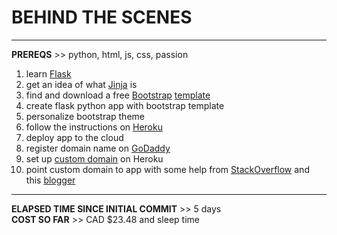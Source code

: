 BEHIND THE SCENES
=================

* * *

**PREREQS** >> python, html, js, css, passion

1. learn [Flask](http://flask.pocoo.org/docs/0.12/quickstart/)
2. get an idea of what [Jinja](http://jinja.pocoo.org/) is
3. find and download a free [Bootstrap](http://getbootstrap.com/) [template](https://www.bootstrapzero.com/bootstrap-template/landing-zero-free-bootstrap-theme)
4. create flask python app with bootstrap template
5. personalize bootstrap theme
6. follow the instructions on [Heroku](https://devcenter.heroku.com/start)
7. deploy app to the cloud
8. register domain name on [GoDaddy](https://ca.godaddy.com/)
9. set up [custom domain](https://devcenter.heroku.com/articles/custom-domains)
on Heroku
10. point custom domain to app with some help from [StackOverflow](http://stackoverflow.com/questions/14125175/setup-heroku-and-godaddy
) and this [blogger](http://lifesforlearning.com/heroku-with-godaddy/)


* * *

**ELAPSED TIME SINCE INITIAL COMMIT** >> 5 days  
**COST SO FAR** >> CAD $23.48 and sleep time
